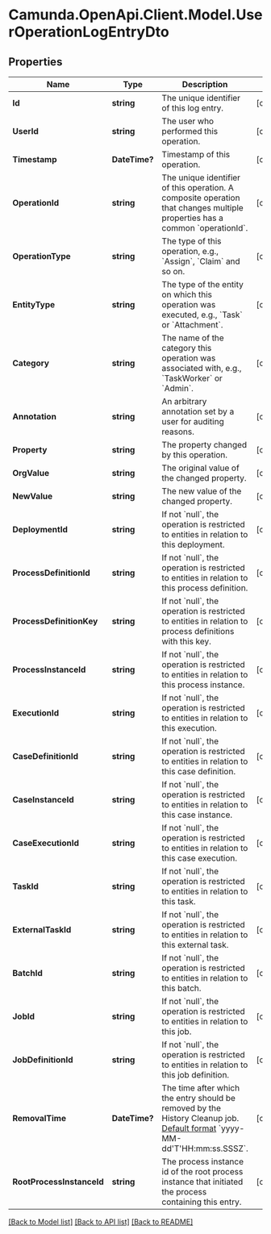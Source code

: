 # Camunda.OpenApi.Client.Model.UserOperationLogEntryDto

## Properties

Name | Type | Description | Notes
------------ | ------------- | ------------- | -------------
**Id** | **string** | The unique identifier of this log entry. | [optional] 
**UserId** | **string** | The user who performed this operation. | [optional] 
**Timestamp** | **DateTime?** | Timestamp of this operation. | [optional] 
**OperationId** | **string** | The unique identifier of this operation. A composite operation that changes multiple properties has a common &#x60;operationId&#x60;. | [optional] 
**OperationType** | **string** | The type of this operation, e.g., &#x60;Assign&#x60;, &#x60;Claim&#x60; and so on. | [optional] 
**EntityType** | **string** | The type of the entity on which this operation was executed, e.g., &#x60;Task&#x60; or &#x60;Attachment&#x60;. | [optional] 
**Category** | **string** | The name of the category this operation was associated with, e.g., &#x60;TaskWorker&#x60; or &#x60;Admin&#x60;. | [optional] 
**Annotation** | **string** | An arbitrary annotation set by a user for auditing reasons. | [optional] 
**Property** | **string** | The property changed by this operation. | [optional] 
**OrgValue** | **string** | The original value of the changed property. | [optional] 
**NewValue** | **string** | The new value of the changed property. | [optional] 
**DeploymentId** | **string** | If not &#x60;null&#x60;, the operation is restricted to entities in relation to this deployment. | [optional] 
**ProcessDefinitionId** | **string** | If not &#x60;null&#x60;, the operation is restricted to entities in relation to this process definition. | [optional] 
**ProcessDefinitionKey** | **string** | If not &#x60;null&#x60;, the operation is restricted to entities in relation to process definitions with this key. | [optional] 
**ProcessInstanceId** | **string** | If not &#x60;null&#x60;, the operation is restricted to entities in relation to this process instance. | [optional] 
**ExecutionId** | **string** | If not &#x60;null&#x60;, the operation is restricted to entities in relation to this execution. | [optional] 
**CaseDefinitionId** | **string** | If not &#x60;null&#x60;, the operation is restricted to entities in relation to this case definition. | [optional] 
**CaseInstanceId** | **string** | If not &#x60;null&#x60;, the operation is restricted to entities in relation to this case instance. | [optional] 
**CaseExecutionId** | **string** | If not &#x60;null&#x60;, the operation is restricted to entities in relation to this case execution. | [optional] 
**TaskId** | **string** | If not &#x60;null&#x60;, the operation is restricted to entities in relation to this task. | [optional] 
**ExternalTaskId** | **string** | If not &#x60;null&#x60;, the operation is restricted to entities in relation to this external task. | [optional] 
**BatchId** | **string** | If not &#x60;null&#x60;, the operation is restricted to entities in relation to this batch. | [optional] 
**JobId** | **string** | If not &#x60;null&#x60;, the operation is restricted to entities in relation to this job. | [optional] 
**JobDefinitionId** | **string** | If not &#x60;null&#x60;, the operation is restricted to entities in relation to this job definition. | [optional] 
**RemovalTime** | **DateTime?** | The time after which the entry should be removed by the History Cleanup job. [Default format](https://docs.camunda.org/manual/7.16/reference/rest/overview/date-format/) &#x60;yyyy-MM-dd&#39;T&#39;HH:mm:ss.SSSZ&#x60;. | [optional] 
**RootProcessInstanceId** | **string** | The process instance id of the root process instance that initiated the process containing this entry. | [optional] 

[[Back to Model list]](../README.md#documentation-for-models) [[Back to API list]](../README.md#documentation-for-api-endpoints) [[Back to README]](../README.md)

